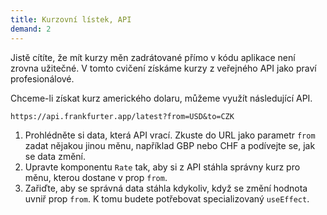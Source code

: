 ```yaml
---
title: Kurzovní lístek, API
demand: 2
---
```


Jistě cítíte, že mít kurzy měn zadrátované přímo v kódu aplikace není zrovna užitečné. V tomto cvičení získáme kurzy z veřejného API jako praví profesionálové.

Chceme-li získat kurz amerického dolaru, můžeme využít následující API.

```
https://api.frankfurter.app/latest?from=USD&to=CZK
```

1. Prohlédněte si data, která API vrací. Zkuste do URL jako parametr `from` zadat nějakou jinou měnu, například GBP nebo CHF a podívejte se, jak se data změní.
1. Upravte komponentu `Rate` tak, aby si z API stáhla správny kurz pro měnu, kterou dostane v prop `from`.
1. Zařiďte, aby se správná data stáhla kdykoliv, když se změní hodnota uvniř prop `from`. K tomu budete potřebovat specializovaný `useEffect`.
